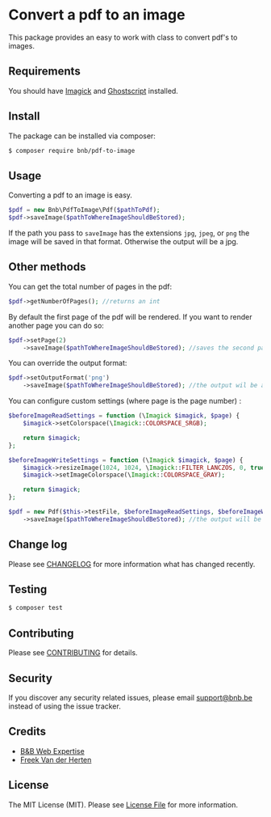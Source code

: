 # Convert a pdf to an image

This package provides an easy to work with class to convert pdf's to images.

## Requirements

You should have [Imagick](http://php.net/manual/en/imagick.setresolution.php) and [Ghostscript](http://www.ghostscript.com/) installed.

## Install

The package can be installed via composer:
``` bash
$ composer require bnb/pdf-to-image
```

## Usage

Converting a pdf to an image is easy.

```php
$pdf = new Bnb\PdfToImage\Pdf($pathToPdf);
$pdf->saveImage($pathToWhereImageShouldBeStored);
```

If the path you pass to `saveImage` has the extensions  `jpg`, `jpeg`, or `png` the image will be saved in that format.
Otherwise the output will be a jpg.

## Other methods
You can get the total number of pages in the pdf:
```php
$pdf->getNumberOfPages(); //returns an int
```

By default the first page of the pdf will be rendered. If you want to render another page you can do so:
```php
$pdf->setPage(2)
    ->saveImage($pathToWhereImageShouldBeStored); //saves the second page
```

You can override the output format:
```php
$pdf->setOutputFormat('png')
    ->saveImage($pathToWhereImageShouldBeStored); //the output wil be a png, no matter what
```

You can configure custom settings (where page is the page number) :
```php
$beforeImageReadSettings = function (\Imagick $imagick, $page) {
    $imagick->setColorspace(\Imagick::COLORSPACE_SRGB);

    return $imagick;
};

$beforeImageWriteSettings = function (\Imagick $imagick, $page) {
    $imagick->resizeImage(1024, 1024, \Imagick::FILTER_LANCZOS, 0, true);
    $imagick->setImageColorspace(\Imagick::COLORSPACE_GRAY);

    return $imagick;
};

$pdf = new Pdf($this->testFile, $beforeImageReadSettings, $beforeImageWriteSettings)
    ->saveImage($pathToWhereImageShouldBeStored); //the output will be resized to a grayscale image with a best-fit dimension of 1024x1024
```

## Change log

Please see [CHANGELOG](CHANGELOG.md) for more information what has changed recently.

## Testing

``` bash
$ composer test
```

## Contributing

Please see [CONTRIBUTING](CONTRIBUTING.md) for details.

## Security

If you discover any security related issues, please email support@bnb.be instead of using the issue tracker.

## Credits

- [B&B Web Expertise](https://github.com/bnbwebexpertise)
- [Freek Van der Herten](https://github.com/spatie)

## License

The MIT License (MIT). Please see [License File](LICENSE.md) for more information.
